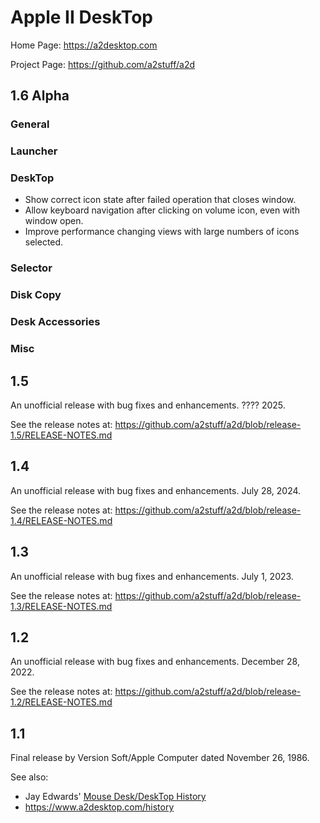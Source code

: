 # Apple II DeskTop

Home Page: https://a2desktop.com

Project Page: https://github.com/a2stuff/a2d

## 1.6 Alpha

### General


### Launcher


### DeskTop

* Show correct icon state after failed operation that closes window.
* Allow keyboard navigation after clicking on volume icon, even with window open.
* Improve performance changing views with large numbers of icons selected.

### Selector


### Disk Copy


### Desk Accessories


### Misc


## 1.5

An unofficial release with bug fixes and enhancements. ???? 2025.

See the release notes at:
https://github.com/a2stuff/a2d/blob/release-1.5/RELEASE-NOTES.md

## 1.4

An unofficial release with bug fixes and enhancements. July 28, 2024.

See the release notes at:
https://github.com/a2stuff/a2d/blob/release-1.4/RELEASE-NOTES.md

## 1.3

An unofficial release with bug fixes and enhancements. July 1, 2023.

See the release notes at:
https://github.com/a2stuff/a2d/blob/release-1.3/RELEASE-NOTES.md

## 1.2

An unofficial release with bug fixes and enhancements. December 28, 2022.

See the release notes at:
https://github.com/a2stuff/a2d/blob/release-1.2/RELEASE-NOTES.md

## 1.1

Final release by Version Soft/Apple Computer dated November 26, 1986.

See also:

* Jay Edwards' [Mouse Desk/DeskTop History](https://mirrors.apple2.org.za/ground.icaen.uiowa.edu/MiscInfo/Misc/mousedesk.info)
* https://www.a2desktop.com/history
